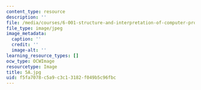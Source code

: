 ```yaml
---
content_type: resource
description: ''
file: /media/courses/6-001-structure-and-interpretation-of-computer-programs-spring-2005/f5fa7078c5a9c3c13182f049b5c96fbc_5A.jpg
file_type: image/jpeg
image_metadata:
  caption: ''
  credit: ''
  image-alt: ''
learning_resource_types: []
ocw_type: OCWImage
resourcetype: Image
title: 5A.jpg
uid: f5fa7078-c5a9-c3c1-3182-f049b5c96fbc
---
```

